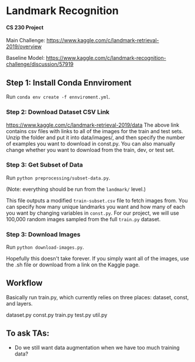 # Landmark Recognition
#### CS 230 Project

Main Challenge:
https://www.kaggle.com/c/landmark-retrieval-2019/overview

Baseline Model:
https://www.kaggle.com/c/landmark-recognition-challenge/discussion/57919

## Step 1: Install Conda Ennviroment
Run ``` conda env create -f ennviroment.yml ```.

### Step 2: Download Dataset CSV Link
https://www.kaggle.com/c/landmark-retrieval-2019/data
The above link contains csv files with links to all of the images for the train and test sets. Unzip the folder and put it into data/images/, and then specify the number of examples you want to download in const.py. You can also manually change whether you want to download from the train, dev, or test set.

### Step 3: Get Subset of Data
Run ``` python preprocessing/subset-data.py ```.

(Note: everything should be run from the ```landmark/``` level.)

This file outputs a modified ```train-subset.csv``` file to fetch images from. You can specify how many unique landmarks you want and how many of each you want by changing variables in ```const.py```. For our project, we will use 100,000 random images sampled from the full ```train.py``` dataset.

### Step 3: Download Images
Run ``` python download-images.py ```.

Hopefully this doesn't take forever. If you simply want all of the images, use the .sh file or download from a link on the Kaggle page.

## Workflow
Basically run train.py, which currently relies on three places: dataset, const, and layers.

dataset.py
const.py
train.py
test.py
util.py




## To ask TAs:
- Do we still want data augmentation when we have too much training data?


